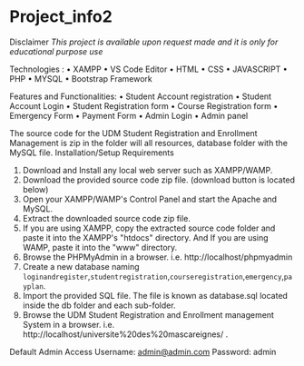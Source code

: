 # Project_info2
Disclaimer *This project is available upon request made and it is only for educational purpose use*

Technologies : 
•	XAMPP
•	VS Code Editor
•	HTML 
•	CSS
•	JAVASCRIPT
•	PHP
•	MYSQL
•	Bootstrap Framework

Features and Functionalities:
•	Student Account registration 
•	Student Account Login 
•	Student Registration form 
•	Course Registration form 
•	Emergency Form 
•	Payment Form 
•	Admin Login 
•	Admin panel

The source code for the UDM Student Registration and Enrollment Management is zip in the folder will all resources, database folder with the MySQL file.
Installation/Setup
Requirements 

1.	Download and Install any local web server such as XAMPP/WAMP.
2.	Download the provided source code zip file. (download button is located below)
3.	Open your XAMPP/WAMP's Control Panel and start the Apache and MySQL.
4.	Extract the downloaded source code zip file.
5.	If you are using XAMPP, copy the extracted source code folder and paste it into the XAMPP's "htdocs" directory. And If you are using WAMP, paste it into the "www" directory.
6.	Browse the PHPMyAdmin in a browser. i.e. http://localhost/phpmyadmin
7.	Create a new database naming `loginandregister`,`studentregistration`,`courseregistration`,`emergency`,`payplan`.
8.	Import the provided SQL file. The file is known as database.sql located inside the db folder and each sub-folder.
9.	Browse the UDM Student Registration and Enrollment management System in a browser. i.e. http://localhost/universite%20des%20mascareignes/ .

Default Admin Access
Username: admin@admin.com
Password: admin


